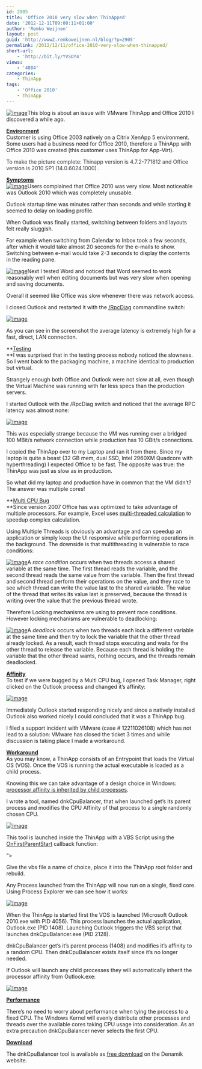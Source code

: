 ```yaml
---
id: 2905
title: 'Office 2010 very slow when ThinApped'
date: '2012-12-11T09:00:11+01:00'
author: 'Remko Weijnen'
layout: post
guid: 'http://www2.remkoweijnen.nl/blog/?p=2905'
permalink: /2012/12/11/office-2010-very-slow-when-thinapped/
short-url:
    - 'http://bit.ly/YVSOY4'
views:
    - '4884'
categories:
    - ThinApp
tags:
    - 'Office 2010'
    - ThinApp
---
```


[![image](http://192.168.40.25:8081/wp-content/uploads/2012/12/image_thumb17.png "image")](http://192.168.40.25:8081/wp-content/uploads/2012/12/image17.png)This blog is about an issue with VMware ThinApp and Office 2010 I discovered a while ago.

**<u>Environment</u>**   
Customer is using Office 2003 natively on a Citrix XenApp 5 environment. Some users had a business need for Office 2010, therefore a ThinApp with Office 2010 was created (this customer uses ThinApp for App-Virt).

<font color="#35383d">To make the picture complete: Thinapp version is 4.7.2-771812</font> <font color="#35383d">and Office version is 2010 SP1 (14.0.6024.1000)</font> .

**<u>Symptoms</u>**   
[![image](http://192.168.40.25:8081/wp-content/uploads/2012/12/image_thumb18.png "image")](http://192.168.40.25:8081/wp-content/uploads/2012/12/image18.png)Users complained that Office 2010 was very slow. Most noticeable was Outlook 2010 which was completely unusable.

Outlook startup time was minutes rather than seconds and while starting it seemed to delay on loading profile.

When Outlook was finally started, switching between folders and layouts felt really sluggish.

For example when switching from Calendar to Inbox took a few seconds, after which it would take almost 20 seconds for the e-mails to show. Switching between e-mail would take 2-3 seconds to display the contents in the reading pane.

[![image](http://192.168.40.25:8081/wp-content/uploads/2012/12/image_thumb19.png "image")](http://192.168.40.25:8081/wp-content/uploads/2012/12/image19.png)Next I tested Word and noticed that Word seemed to work reasonably well when editing documents but was very slow when opening and saving documents.

Overall it seemed like Office was slow whenever there was network access.

I closed Outlook and restarted it with the [/RpcDiag](http://office.microsoft.com/en-us/outlook-help/command-line-switches-for-outlook-2010-HP010354956.aspx) commandline switch:

[![image](http://192.168.40.25:8081/wp-content/uploads/2012/12/image_thumb20.png "image")](http://192.168.40.25:8081/wp-content/uploads/2012/12/image20.png)

As you can see in the screenshot the average latency is extremely high for a fast, direct, LAN connection.

**<u>Testing   
</u>**I was surprised that in the testing process nobody noticed the slowness. So I went back to the packaging machine, a machine identical to production but virtual.

Strangely enough both Office and Outlook were not slow at all, even though the Virtual Machine was running with far less specs than the production servers.

I started Outlook with the /RpcDiag switch and noticed that the average RPC latency was almost none:

[![image](http://192.168.40.25:8081/wp-content/uploads/2012/12/image_thumb21.png "image")](http://192.168.40.25:8081/wp-content/uploads/2012/12/image21.png)

This was especially strange because the VM was running over a bridged 100 MBit/s network connection while production has 10 GBit/s connections.

I copied the ThinApp over to my Laptop and ran it from there. Since my laptop is quite a beast (32 GB mem, dual SSD, Intel 2960XM Quadcore with hyperthreading) I expected Office to be fast. The opposite was true: the ThinApp was just as slow as in production.

So what did my laptop and production have in common that the VM didn’t? The answer was multiple cores!

**<u>Multi CPU Bug   
</u>**Since version 2007 Office has was optimized to take advantage of multiple processors. For example, Excel uses [multi-threaded calculation](http://192.168.40.25:8081/2012/06/08/excel-2010-multi-threaded-calculation/) to speedup complex calculation.

Using Multiple Threads is obviously an advantage and can speedup an application or simply keep the UI responsive while performing operations in the background. The downside is that multithreading is vulnerable to race conditions:

[![image](http://192.168.40.25:8081/wp-content/uploads/2012/12/image_thumb22.png "image")](http://192.168.40.25:8081/wp-content/uploads/2012/12/image22.png)A *race condition* occurs when two threads access a shared variable at the same time. The first thread reads the variable, and the second thread reads the same value from the variable. Then the first thread and second thread perform their operations on the value, and they race to see which thread can write the value last to the shared variable. The value of the thread that writes its value last is preserved, because the thread is writing over the value that the previous thread wrote.

Therefore Locking mechanisms are using to prevent race conditions. However locking mechanisms are vulnerable to deadlocking:

[![image](http://192.168.40.25:8081/wp-content/uploads/2012/12/image_thumb23.png "image")](http://192.168.40.25:8081/wp-content/uploads/2012/12/image23.png)A *deadlock* occurs when two threads each lock a different variable at the same time and then try to lock the variable that the other thread already locked. As a result, each thread stops executing and waits for the other thread to release the variable. Because each thread is holding the variable that the other thread wants, nothing occurs, and the threads remain deadlocked.

**<u>Affinity</u>**   
To test if we were bugged by a Multi CPU bug, I opened Task Manager, right clicked on the Outlook process and changed it’s affinity:

[![image](http://192.168.40.25:8081/wp-content/uploads/2012/12/image_thumb24.png "image")](http://192.168.40.25:8081/wp-content/uploads/2012/12/image24.png)

Immediately Outlook started responding nicely and since a natively installed Outlook also worked nicely I could concluded that it was a ThinApp bug.

I filed a support incident with VMware (case # 12211026108) which has not lead to a solution: VMware has closed the ticket 3 times and while discussion is taking place I made a workaround.

**<u>Workaround</u>**   
As you may know, a ThinApp consists of an Entrypoint that loads the Virtual OS (VOS). Once the VOS is running the actual executable is loaded as a child process.

Knowing this we can take advantage of a design choice in Windows: [processor affinity is inherited by child processes](http://blogs.msdn.com/b/oldnewthing/archive/2005/08/17/452630.aspx).

I wrote a tool, named dnkCpuBalancer, that when launched get’s its parent process and modifies the CPU Affinity of that process to a single randomly chosen CPU.

[![image](http://192.168.40.25:8081/wp-content/uploads/2012/12/image_thumb25.png "image")](http://192.168.40.25:8081/wp-content/uploads/2012/12/image25.png)

This tool is launched inside the ThinApp with a VBS Script using the [OnFirstParentStart](http://blogs.vmware.com/thinapp/2008/10/scripting-withi.html) callback function:

“&gt;

Give the vbs file a name of choice, place it into the ThinApp root folder and rebuild.

Any Process launched from the ThinApp will now run on a single, fixed core. Using Process Explorer we can see how it works:

[![image](http://192.168.40.25:8081/wp-content/uploads/2012/12/image_thumb26.png "image")](http://192.168.40.25:8081/wp-content/uploads/2012/12/image26.png)

When the ThinApp is started first the VOS is launched (Microsoft Outlook 2010.exe with PID 4056). This process launches the actual application, Outlook.exe (PID 1408). Launching Outlook triggers the VBS script that launches dnkCpuBalancer.exe (PID 2128).

dnkCpuBalancer get’s it’s parent process (1408) and modifies it’s affinity to a random CPU. Then dnkCpuBalancer exists itself since it’s no longer needed.

If Outlook will launch any child processes they will automatically inherit the processor affinity from Outlook.exe:

[![image](http://192.168.40.25:8081/wp-content/uploads/2012/12/image_thumb27.png "image")](http://192.168.40.25:8081/wp-content/uploads/2012/12/image27.png)

**<u>Performance</u>**

There’s no need to worry about performance when tying the process to a fixed CPU. The Windows Kernel will evenly distribute other processes and threads over the available cores taking CPU usage into consideration. As an extra precaution dnkCpuBalancer never selects the first CPU.

**<u>Download</u>**

The dnkCpuBalancer tool is available as [free download](http://www.denamik.com/free-downloads#k) on the Denamik website.